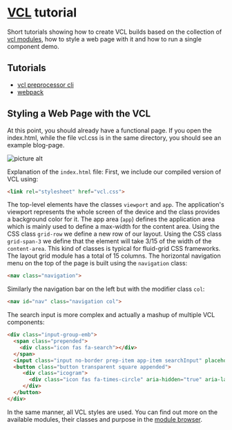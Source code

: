 # [VCL](https://vcl.github.io/) tutorial

Short tutorials showing how to create VCL builds based on the collection of
[vcl modules](../../modules/vcl),
how to style a web page with it and how to run a single component demo.


## Tutorials

- [vcl preprocessor cli](preprocessor-cli)
- [webpack](webpack)


## Styling a Web Page with the VCL

At this point, you should already have a functional page. If you open the index.html, while the file vcl.css
is in the same directory, you should see an example blog-page.

![picture alt](https://cdn.jsdelivr.net/gh/vcl/vcl/doc/tutorial/screenshot.png)

Explanation of the `index.html` file:
First, we include our compiled version of VCL using:

```html
<link rel="stylesheet" href="vcl.css">
```
The top-level elements have the classes `viewport` and `app`.
The application's viewport represents the whole screen of the device and
the class provides a background color for it.
The app area (`app`) defines the application area which is mainly used
to define a max-width for the content area.
Using the CSS class `grid-row` we define a new row of our layout.
Using the CSS class `grid-span-3` we define that the element will take 3/15 of the width of the `content-area`.
This kind of classes is typical for fluid-grid CSS frameworks. The layout grid module has a total of 15 columns.
The horizontal navigation menu on the top of the page is built using the `navigation` class:

```html
<nav class="navigation">
```

Similarly the navigation bar on the left but with the modifier class `col`:

```html
<nav id="nav" class="navigation col">
```

The search input is more complex and actually a mashup of multiple VCL components:

```html
<div class="input-group-emb">
  <span class="prepended">
    <div class="icon fas fa-search"></div>
  </span>
  <input class="input no-border prep-item app-item searchInput" placeholder="Search Posts" type="text">
  <button class="button transparent square appended">
     <div class="icogram">
       <div class="icon fas fa-times-circle" aria-hidden="true" aria-label="Clear" role="img"></div>
     </div>
  </button>
</div>
```

In the same manner, all VCL styles are used.
You can find out more on the available modules, their classes and
purpose in the [module browser](https://vcl.github.io/).
